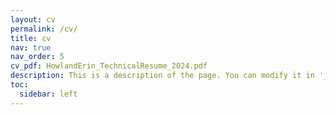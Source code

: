 ```yaml
---
layout: cv
permalink: /cv/
title: cv
nav: true
nav_order: 5
cv_pdf: HowlandErin_TechnicalResume_2024.pdf
description: This is a description of the page. You can modify it in '_pages/cv.md'. You can also change or remove the top pdf download button.
toc:
  sidebar: left
---
```

